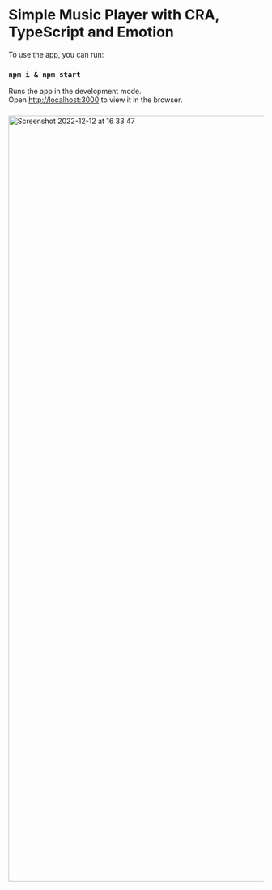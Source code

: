 # Simple Music Player with CRA, TypeScript and Emotion

To use the app, you can run:

### `npm i & npm start`

Runs the app in the development mode.\
Open [http://localhost:3000](http://localhost:3000) to view it in the browser.

### 

<img width="1512" alt="Screenshot 2022-12-12 at 16 33 47" src="https://user-images.githubusercontent.com/57806778/207086325-e6e40741-c5bd-4847-9f29-5efa009decdb.png">

